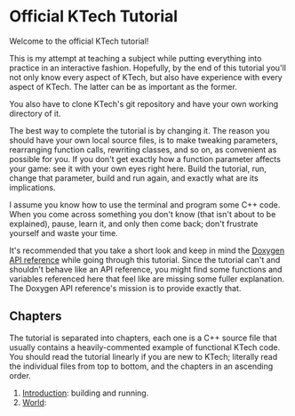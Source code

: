 # Official KTech Tutorial

Welcome to the official KTech tutorial!

This is my attempt at teaching a subject while putting everything into practice in an interactive fashion. Hopefully, by the end of this tutorial you'll not only know every aspect of KTech, but also have experience with every aspect of KTech. The latter can be as important as the former.

You also have to clone KTech's git repository and have your own working directory of it.

The best way to complete the tutorial is by changing it. The reason you should have your own local source files, is to make tweaking parameters, rearranging function calls, rewriting classes, and so on, as convenient as possible for you. If you don't get exactly how a function parameter affects your game: see it with your own eyes right here. Build the tutorial, run, change that parameter, build and run again, and exactly what are its implications.

I assume you know how to use the terminal and program some C++ code. When you come across something you don't know (that isn't about to be explained), pause, learn it, and only then come back; don't frustrate yourself and waste your time.

It's recommended that you take a short look and keep in mind the [Doxygen API reference](../../readme.md#documentation) while going through this tutorial. Since the tutorial can't and shouldn't behave like an API reference, you might find some functions and variables referenced here that feel like are missing some fuller explanation. The Doxygen API reference's mission is to provide exactly that.

## Chapters

The tutorial is separated into chapters, each one is a C++ source file that usually contains a heavily-commented example of functional KTech code. You should read the tutorial linearly if you are new to KTech; literally read the individual files from top to bottom, and the chapters in an ascending order.

1. [Introduction](1-introduction.cpp): building and running.
2. [World](2-world.cpp):